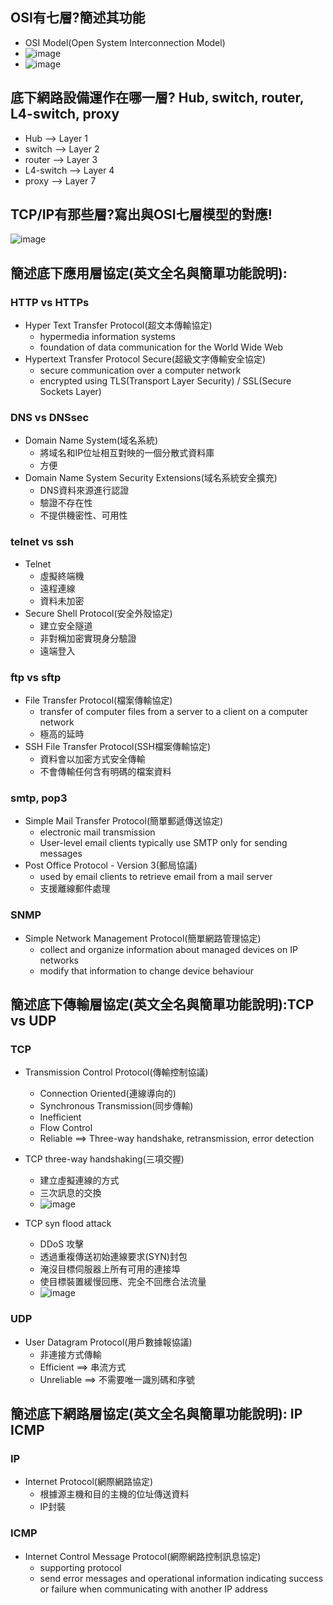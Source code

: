 ## OSI有七層?簡述其功能
  - OSI Model(Open System Interconnection Model)
  - ![image](https://user-images.githubusercontent.com/91240048/200502928-5130deb9-0fdf-40e6-b7ec-f3a4294ac3bd.png)
  - ![image](https://user-images.githubusercontent.com/91240048/199176398-f2ef0859-99ef-4acb-a467-8ddd9b47d3d6.png)

## 底下網路設備運作在哪一層? Hub, switch, router, L4-switch, proxy
  - Hub --> Layer 1
  - switch --> Layer 2
  - router --> Layer 3
  - L4-switch --> Layer 4
  - proxy --> Layer 7

## TCP/IP有那些層?寫出與OSI七層模型的對應!
![image](https://user-images.githubusercontent.com/91240048/199180030-8c764bc4-4d9b-4e79-bc9e-a7973881dde0.png)

## 簡述底下應用層協定(英文全名與簡單功能說明):
### HTTP vs HTTPs
-  Hyper Text Transfer Protocol(超文本傳輸協定)
    -  hypermedia information systems
    -  foundation of data communication for the World Wide Web
 -  Hypertext Transfer Protocol Secure(超級文字傳輸安全協定)
    -  secure communication over a computer network
    -  encrypted using  TLS(Transport Layer Security) / SSL(Secure Sockets Layer)

### DNS vs DNSsec
-  Domain Name System(域名系統)
    -  將域名和IP位址相互對映的一個分散式資料庫
    -  方便
- Domain Name System Security Extensions(域名系統安全擴充)
    - DNS資料來源進行認證
    - 驗證不存在性
    - 不提供機密性、可用性

### telnet vs ssh
- Telnet
  - 虛擬終端機
  - 遠程連線
  - 資料未加密
- Secure Shell Protocol(安全外殼協定)
  - 建立安全隧道
  - 非對稱加密實現身分驗證
  - 遠端登入

### ftp vs sftp
- File Transfer Protocol(檔案傳輸協定)
  - transfer of computer files from a server to a client on a computer network
  - 極高的延時
- SSH File Transfer Protocol(SSH檔案傳輸協定)
  - 資料會以加密方式安全傳輸
  - 不會傳輸任何含有明碼的檔案資料

### smtp, pop3
- Simple Mail Transfer Protocol(簡單郵遞傳送協定)
  - electronic mail transmission
  - User-level email clients typically use SMTP only for sending messages
- Post Office Protocol - Version 3(郵局協議)
  - used by email clients to retrieve email from a mail server
  - 支援離線郵件處理

### SNMP
- Simple Network Management Protocol(簡單網路管理協定)
  - collect and organize information about managed devices on IP networks
  - modify that information to change device behaviour

## 簡述底下傳輸層協定(英文全名與簡單功能說明):TCP vs UDP
### TCP
- Transmission Control Protocol(傳輸控制協議)
  - Connection Oriented(連線導向的)
  - Synchronous Transmission(同步傳輸)
  - Inefficient
  - Flow Control
  - Reliable ==> Three-way handshake, retransmission, error detection

- TCP three-way handshaking(三項交握)
  - 建立虛擬連線的方式
  - 三次訊息的交換
  - ![image](https://user-images.githubusercontent.com/91240048/200494699-557d21c9-de0f-4f56-8d3b-4ac7723f9da6.png)

- TCP syn flood attack
  - DDoS 攻擊
  - 透過重複傳送初始連線要求(SYN)封包
  - 淹沒目標伺服器上所有可用的連接埠
  - 使目標裝置緩慢回應、完全不回應合法流量
  - ![image](https://user-images.githubusercontent.com/91240048/199211523-a9a7e4a7-23b6-42e3-856a-281043c6a822.png)

### UDP
- User Datagram Protocol(用戶數據報協議)
  - 非連接方式傳輸
  - Efficient ==> 串流方式
  - Unreliable ==> 不需要唯一識別碼和序號

## 簡述底下網路層協定(英文全名與簡單功能說明): IP ICMP
### IP
- Internet Protocol(網際網路協定)
  - 根據源主機和目的主機的位址傳送資料
  - IP封裝

### ICMP
- Internet Control Message Protocol(網際網路控制訊息協定)
  - supporting protocol
  - send error messages and operational information indicating success or failure when communicating with another IP address
